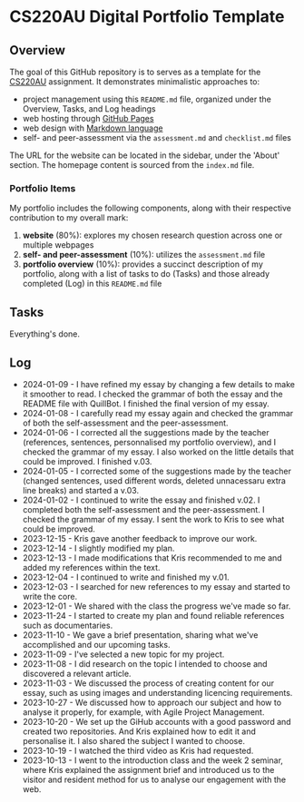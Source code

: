 # CS220AU Digital Portfolio Template

## Overview
The goal of this GitHub repository is to serves as a template for the [CS220AU](https://navigatingthedigitalworld.com/docs/cs220) assignment. It demonstrates minimalistic approaches to:

- project management using this `README.md` file, organized under the Overview, Tasks, and Log headings
- web hosting through [GitHub Pages](https://pages.github.com/)
- web design with [Markdown language](https://guides.github.com/features/mastering-markdown/)
- self- and peer-assessment via the `assessment.md` and `checklist.md` files

The URL for the website can be located in the sidebar, under the 'About' section. The homepage content is sourced from the `index.md` file.

### Portfolio Items
My portfolio includes the following components, along with their respective contribution to my overall mark:

1. **website** (80%): explores my chosen research question across one or multiple webpages
2. **self- and peer-assessment** (10%): utilizes the `assessment.md` file
3. **portfolio overview** (10%): provides a succinct description of my portfolio, along with a list of tasks to do (Tasks) and those already completed (Log) in this `README.md` file

## Tasks
Everything's done.

## Log
- 2024-01-09 - I have refined my essay by changing a few details to make it smoother to read. I checked the grammar of both the essay and the README file with QuillBot. I finished the final version of my essay.
- 2024-01-08 - I carefully read my essay again and checked the grammar of both the self-assessment and the peer-assessment.
- 2024-01-06 - I corrected all the suggestions made by the teacher (references, sentences, personnalised my portfolio overview), and I checked the grammar of my essay. I also worked on the little details that could be improved. I finished v.03. 
- 2024-01-05 - I corrected some of the suggestions made by the teacher (changed sentences, used different words, deleted unnacessaru extra line breaks) and started a v.03.
- 2024-01-02 - I continued to write the essay and finished v.02. I completed both the self-assessment and the peer-assessment. I checked the grammar of my essay. I sent the work to Kris to see what could be improved.
- 2023-12-15 - Kris gave another feedback to improve our work.
- 2023-12-14 - I slightly modified my plan.
- 2023-12-13 - I made modifications that Kris recommended to me and added my references within the text.
- 2023-12-04 - I continued to write and finished my v.01.
- 2023-12-03 - I searched for new references to my essay and started to write the core.
- 2023-12-01 - We shared with the class the progress we've made so far.
- 2023-11-24 - I started to create my plan and found reliable references such as documentaries.
- 2023-11-10 - We gave a brief presentation, sharing what we've accomplished and our upcoming tasks.
- 2023-11-09 - I've selected a new topic for my project.
- 2023-11-08 - I did research on the topic I intended to choose and discovered a relevant article.
- 2023-11-03 - We discussed the process of creating content for our essay, such as using images and understanding licencing requirements.
- 2023-10-27 - We discussed how to approach our subject and how to analyse it properly, for example, with Agile Project Management.
- 2023-10-20 - We set up the GiHub accounts with a good password and created two repositories. And Kris explained how to edit it and personalise it. I also shared the subject I wanted to choose.
- 2023-10-19 - I watched the third video as Kris had requested.
- 2023-10-13 - I went to the introduction class and the week 2 seminar, where Kris explained the assignment brief and introduced us to the visitor and resident method for us to analyse our engagement with the web.
